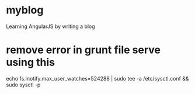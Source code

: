 # myblog
Learning AngularJS by writing a blog

# remove error in grunt file serve using this
echo fs.inotify.max_user_watches=524288 | sudo tee -a /etc/sysctl.conf && sudo sysctl -p

